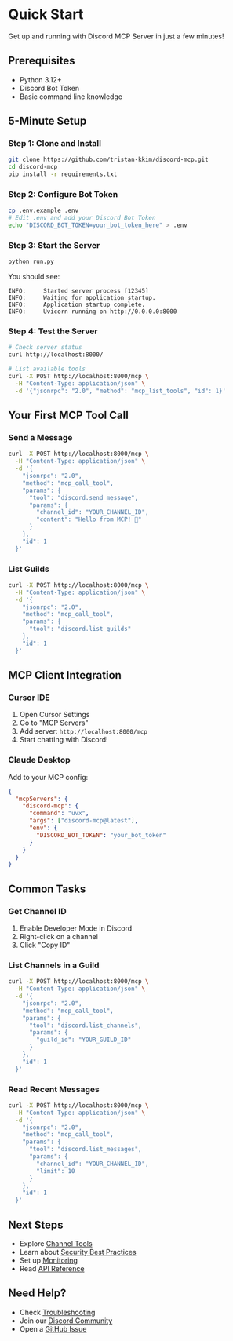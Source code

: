 # Quick Start

Get up and running with Discord MCP Server in just a few minutes!

## Prerequisites

- Python 3.12+
- Discord Bot Token
- Basic command line knowledge

## 5-Minute Setup

### Step 1: Clone and Install

```bash
git clone https://github.com/tristan-kkim/discord-mcp.git
cd discord-mcp
pip install -r requirements.txt
```

### Step 2: Configure Bot Token

```bash
cp .env.example .env
# Edit .env and add your Discord Bot Token
echo "DISCORD_BOT_TOKEN=your_bot_token_here" > .env
```

### Step 3: Start the Server

```bash
python run.py
```

You should see:
```
INFO:     Started server process [12345]
INFO:     Waiting for application startup.
INFO:     Application startup complete.
INFO:     Uvicorn running on http://0.0.0.0:8000
```

### Step 4: Test the Server

```bash
# Check server status
curl http://localhost:8000/

# List available tools
curl -X POST http://localhost:8000/mcp \
  -H "Content-Type: application/json" \
  -d '{"jsonrpc": "2.0", "method": "mcp_list_tools", "id": 1}'
```

## Your First MCP Tool Call

### Send a Message

```bash
curl -X POST http://localhost:8000/mcp \
  -H "Content-Type: application/json" \
  -d '{
    "jsonrpc": "2.0",
    "method": "mcp_call_tool",
    "params": {
      "tool": "discord.send_message",
      "params": {
        "channel_id": "YOUR_CHANNEL_ID",
        "content": "Hello from MCP! 🚀"
      }
    },
    "id": 1
  }'
```

### List Guilds

```bash
curl -X POST http://localhost:8000/mcp \
  -H "Content-Type: application/json" \
  -d '{
    "jsonrpc": "2.0",
    "method": "mcp_call_tool",
    "params": {
      "tool": "discord.list_guilds"
    },
    "id": 1
  }'
```

## MCP Client Integration

### Cursor IDE

1. Open Cursor Settings
2. Go to "MCP Servers"
3. Add server: `http://localhost:8000/mcp`
4. Start chatting with Discord!

### Claude Desktop

Add to your MCP config:

```json
{
  "mcpServers": {
    "discord-mcp": {
      "command": "uvx",
      "args": ["discord-mcp@latest"],
      "env": {
        "DISCORD_BOT_TOKEN": "your_bot_token"
      }
    }
  }
}
```

## Common Tasks

### Get Channel ID

1. Enable Developer Mode in Discord
2. Right-click on a channel
3. Click "Copy ID"

### List Channels in a Guild

```bash
curl -X POST http://localhost:8000/mcp \
  -H "Content-Type: application/json" \
  -d '{
    "jsonrpc": "2.0",
    "method": "mcp_call_tool",
    "params": {
      "tool": "discord.list_channels",
      "params": {
        "guild_id": "YOUR_GUILD_ID"
      }
    },
    "id": 1
  }'
```

### Read Recent Messages

```bash
curl -X POST http://localhost:8000/mcp \
  -H "Content-Type: application/json" \
  -d '{
    "jsonrpc": "2.0",
    "method": "mcp_call_tool",
    "params": {
      "tool": "discord.list_messages",
      "params": {
        "channel_id": "YOUR_CHANNEL_ID",
        "limit": 10
      }
    },
    "id": 1
  }'
```

## Next Steps

- Explore [Channel Tools](Channel-Tools)
- Learn about [Security Best Practices](Security-Guide)
- Set up [Monitoring](Monitoring)
- Read [API Reference](API-Endpoints)

## Need Help?

- Check [Troubleshooting](Troubleshooting)
- Join our [Discord Community](https://discord.gg/your-server)
- Open a [GitHub Issue](https://github.com/tristan-kkim/discord-mcp/issues)
